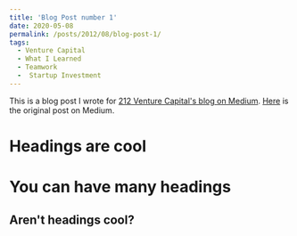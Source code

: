 ```yaml
---
title: 'Blog Post number 1'
date: 2020-05-08
permalink: /posts/2012/08/blog-post-1/
tags:
  - Venture Capital
  - What I Learned
  - Teamwork
  -  Startup Investment
---
```


This is a blog post I wrote for [212 Venture Capital's blog on Medium](https://medium.com/212vc?source=post_page-----7ca197da4316-----------------------------------). [Here](https://medium.com/212vc/my-first-two-months-at-212-7ca197da4316) is the original post on Medium. 

Headings are cool
======

You can have many headings
======

Aren't headings cool?
------

